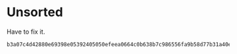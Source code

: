 # Unsorted

Have to fix it.

```
b3a07c4d42880e69398e05392405050efeea0664c0b638b7c986556fa9b58d77b31a40eb6a4fdba1e4537229d9f779daad1cc41ee968153cb71f27dc9696d40f
```
